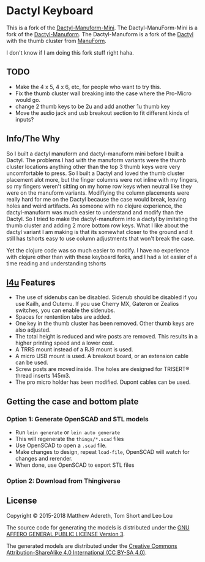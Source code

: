 # Dactyl Keyboard

This is a fork of the [Dactyl-Manuform-Mini](https://github.com/l4u/dactyl-manuform-mini-keyboard). The Dactyl-ManuForm-Mini is a fork of the [Dactyl-Manuform](https://github.com/tshort/dactyl-keyboard). The Dactyl-Manuform is a fork of the [Dactyl](https://github.com/adereth/dactyl-keyboard) with the thumb cluster from [ManuForm](https://github.com/jeffgran/ManuForm).

I don't know if I am doing this fork stuff right haha.

## TODO

- Make the 4 x 5, 4 x 6, etc, for people who want to try this. 
- Fix the thumb cluster wall breaking into the case where the Pro-Micro would go.
- change 2 thumb keys to be 2u and add another 1u thumb key
- Move the audio jack and usb breakout section to fit different kinds of inputs?

## Info/The Why

So I built a dactyl manuform and dactyl-manuform mini before I built a Dactyl. The problems I had with the manuform variants were the thumb cluster locations anything other than the top 3 thumb keys were very uncomfortable to press. So I built a Dactyl and loved the thumb cluster placement alot more, but the finger columns were not inline with my fingers, so my fingers weren't sitting on my home row keys when neutral like they were on the manuform variants. Modifiying the column placements were really hard for me on the Dactyl because the case would break, leaving holes and weird artifacts. As someone with no clojure experience, the dactyl-manuform was much easier to understand and modify than the Dactyl. So I tried to make the dactyl-manuform into a dactyl by imitating the thumb cluster and adding 2 more bottom row keys. What I like about the dactyl variant I am making is that its somewhat closer to the ground and it still has tshorts easy to use column adjustments that won't break the case.

Yet the clojure code was so much easier to modify. I have no experience with clojure other than with these keyboard forks, and I had a lot easier of a time reading and understanding tshorts

## [l4u](https://github.com/l4u/dactyl-manuform-mini-keyboard) Features

- The use of sidenubs can be disabled. Sidenub should be disabled if you use Kailh, and Outemu. If you use Cherry MX, Gateron or Zealios switches, you can enable the sidenubs.
- Spaces for rentention tabs are added.
- One key in the thumb cluster has been removed. Other thumb keys are also adjusted.
- The total height is reduced and wire posts are removed. This results in a
  higher printing speed and a lower cost.
- A TRRS mount instead of a RJ9 mount is used.
- A micro USB mount is used. A breakout board, or an extension cable can be used.
- Screw posts are moved inside. The holes are designed for TRISERT® thread inserts 145m3.
- The pro micro holder has been modified. Dupont cables can be used.

## Getting the case and bottom plate

### Option 1: Generate OpenSCAD and STL models

* Run `lein generate` or `lein auto generate`
* This will regenerate the `things/*.scad` files
* Use OpenSCAD to open a `.scad` file.
* Make changes to design, repeat `load-file`, OpenSCAD will watch for changes and rerender.
* When done, use OpenSCAD to export STL files

### Option 2: Download from Thingiverse


## License

Copyright © 2015-2018 Matthew Adereth, Tom Short and Leo Lou

The source code for generating the models is distributed under the [GNU AFFERO GENERAL PUBLIC LICENSE Version 3](LICENSE).

The generated models are distributed under the [Creative Commons Attribution-ShareAlike 4.0 International (CC BY-SA 4.0)](LICENSE-models).
